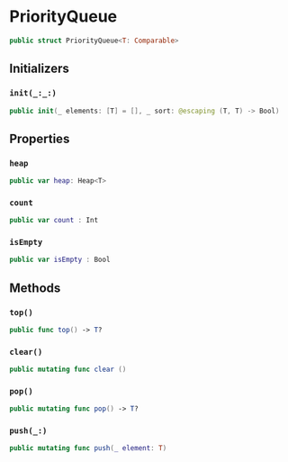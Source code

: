 # PriorityQueue

``` swift
public struct PriorityQueue<T: Comparable> 
```

## Initializers

### `init(_:_:)`

``` swift
public init(_ elements: [T] = [], _ sort: @escaping (T, T) -> Bool) 
```

## Properties

### `heap`

``` swift
public var heap: Heap<T>
```

### `count`

``` swift
public var count : Int 
```

### `isEmpty`

``` swift
public var isEmpty : Bool 
```

## Methods

### `top()`

``` swift
public func top() -> T? 
```

### `clear()`

``` swift
public mutating func clear () 
```

### `pop()`

``` swift
public mutating func pop() -> T? 
```

### `push(_:)`

``` swift
public mutating func push(_ element: T) 
```
